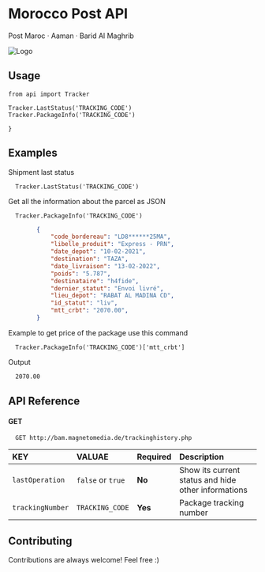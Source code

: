 # Morocco Post API
Post Maroc · Aaman · Barid Al Maghrib

![Logo](https://seeklogo.com/images/A/amana-messagerie-logo-859E7C8309-seeklogo.com.png)

## Usage

```python3
from api import Tracker

Tracker.LastStatus('TRACKING_CODE')
Tracker.PackageInfo('TRACKING_CODE')

}
```


## Examples

Shipment last status

```python3
  Tracker.LastStatus('TRACKING_CODE')
```

Get all the information about the parcel as JSON

```python3
  Tracker.PackageInfo('TRACKING_CODE')
```

```json
        {
            "code_bordereau": "LD8******25MA",
            "libelle_produit": "Express - PRN",
            "date_depot": "10-02-2021",
            "destination": "TAZA",
            "date_livraison": "13-02-2022",
            "poids": "5.787",
            "destinataire": "h4fide",
            "dernier_statut": "Envoi livré",
            "lieu_depot": "RABAT AL MADINA CD",
            "id_statut": "liv",
            "mtt_crbt": "2070.00",
        }
```
Example to get price of the package use this command
```python3
  Tracker.PackageInfo('TRACKING_CODE')['mtt_crbt']
```
Output
```bash
  2070.00
```

## API Reference

#### GET

```http
  GET http://bam.magnetomedia.de/trackinghistory.php
```

| KEY             | VALUAE           | Required  | Description                                         |
| :---------------| :--------------- | :-------- |:--------------------------------------------------- |
| `lastOperation` | `false` or `true`| **No**    | Show its current status and hide other informations |
| `trackingNumber`| `TRACKING_CODE`  | **Yes**   | Package tracking number                             |


## Contributing

Contributions are always welcome!
Feel free :)
